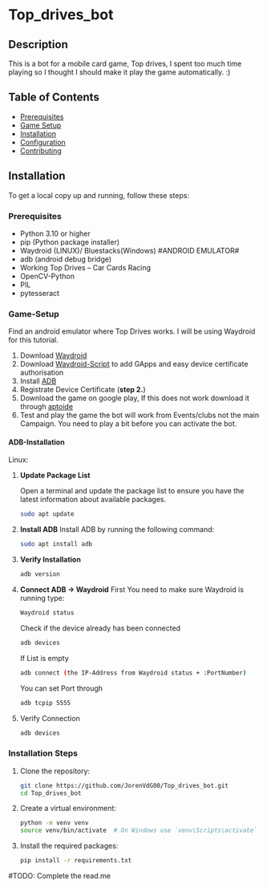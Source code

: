 # Top_drives_bot

## Description

This is a bot for a mobile card game, Top drives, I spent too much time playing so I thought I should make it play the
game automatically. :)

## Table of Contents

- [Prerequisites](#prerequisites)
- [Game Setup](#Game-Setup)
- [Installation](#installation)
- [Configuration](#configuration)
- [Contributing](#contributing)

## Installation

To get a local copy up and running, follow these steps:

### Prerequisites

- Python 3.10 or higher
- pip (Python package installer)
- Waydroid (LINUX)/ Bluestacks(Windows)  #ANDROID EMULATOR#
- adb (android debug bridge)
- Working Top Drives – Car Cards Racing
- OpenCV-Python
- PIL
- pytesseract

### Game-Setup

Find an android emulator where Top Drives works.
I will be using Waydroid for this tutorial.

1. Download [Waydroid](https://docs.waydro.id/usage/install-on-desktops)
2. Download [Waydroid-Script](https://github.com/casualsnek/waydroid_script) to add GApps and easy device certificate
   authorisation
3. Install [ADB](#ADB-Installation)
4. Registrate Device Certificate (**step 2.**)
5. Download the game on google play, If this does not work download it through [aptoide](https://top-drives.en.aptoide.com/app)
6. Test and play the game the bot will work from Events/clubs not the main Campaign. You need to play a bit before you can activate the bot.


#### ADB-Installation

Linux:

1. **Update Package List**

   Open a terminal and update the package list to ensure you have the latest information about available packages.

   ```sh
   sudo apt update
   ```
2. **Install ADB**
   Install ADB by running the following command:
   ```sh
   sudo apt install adb
   ```
3. **Verify Installation**
   ```sh
   adb version
   ```
4. **Connect ADB -> Waydroid**
   First You need to make sure Waydroid is running type:
   ```sh
   Waydroid status
   ```
   Check if the device already has been connected
   ```sh
   adb devices
   ```
   If List is empty
   ```sh
   adb connect (the IP-Address from Waydroid status + :PortNumber)
   ```
   You can set Port through
   ```sh
   adb tcpip 5555
   ```

5. Verify Connection
   ```sh
   adb devices
   ```

   
   






### Installation Steps

1. Clone the repository:
    ```sh
    git clone https://github.com/JorenVdG00/Top_drives_bot.git
    cd Top_drives_bot
    ```

2. Create a virtual environment:
    ```sh
    python -m venv venv
    source venv/bin/activate  # On Windows use `venv\Scripts\activate`
    ```

3. Install the required packages:
    ```sh
    pip install -r requirements.txt
    ```


#TODO: Complete the read.me
